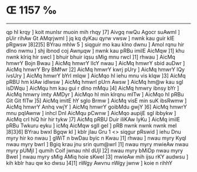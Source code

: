 # Œ 1157 ‰
---
qp hI krqy ] koit munIsr muoin mih rhqy ]7] Aivgq nwQu Agocr
suAwmI ] pUir rihAw Gt AMqrjwmI ] jq kq dyKau qyrw vwsw ] nwnk
kau guir kIE pRgwsw ]8]2]5] BYrau mhlw 5 ] siqguir mo kau kIno dwnu
] Amol rqnu hir dIno nwmu ] shj ibnod coj Awnµqw ] nwnk kau pRBu
imilE AicMqw ]1] khu nwnk kIriq hir swcI ] bhuir bhuir iqsu sMig
mnu rwcI ]1] rhwau ] AicMq hmwrY Bojn Bwau ] AicMq hmwrY lIcY nwau ]
AicMq hmwrY sbid auDwr ] AicMq hmwrY Bry BMfwr ]2] AicMq hmwrY
kwrj pUry ] AicMq hmwrY lQy ivsUry ] AicMq hmwrY bYrI mIqw ] AicMqo hI
iehu mnu vis kIqw ]3] AicMq pRBU hm kIAw idlwsw ] AicMq hmwrI pUrn
Awsw ] AicMq hm@w kau sgl isDWqu ] AicMqu hm kau gui r dIno mMqu ]4]
AicMq hmwry ibnsy bYr ] AicMq hmwry imty AMDyr ] AicMqo hI min kIrqnu
mITw ] AicMqo hI pRBu Git Git fITw ]5] AicMq imitE hY sglo Brmw ]
AicMq visE min suK ibsRwmw ] AicMq hmwrY Anhq vwjY ] AicMq hmwrY
goibMdu gwjY ]6] AicMq hmwrY mnu pqIAwnw ] inhcl DnI AicMqu pCwnw ]
AicMqo aupijE sgl ibbykw ] AicMq crI hiQ hir hir tykw ]7] AicMq
pRBU Duir iliKAw lyKu ] AicMq imilE pRBu Twkuru eyku ] icMq AicMqw sglI
geI ] pRB nwnk nwnk nwnk meI ]8]3]6]
BYrau bwxI Bgqw kI ] kbIr jIau Gru 1
<> siqgur pRswid ]
iehu Dnu myry hir ko nwau ] gWiT n bwDau byic n Kwau ]1] rhwau ] nwau
myry KyqI nwau myry bwrI ] Bgiq krau jnu srin qum@wrI ]1] nwau myry
mwieAw nwau myry pUMjI ] qumih Coif jwnau nhI dUjI ]2] nwau myry bMiDp
nwau myry BweI ] nwau myry sMig AMiq hoie sKweI ]3] mwieAw mih ijsu rKY
audwsu ] kih kbIr hau qw ko dwsu ]4]1] nWgy Awvnu nWgy jwnw ] koie n
rihhY
####
